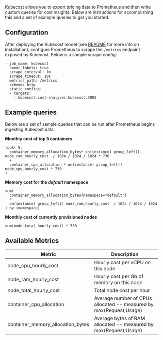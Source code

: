Kubecost allows you to export pricing data to Prometheus and then write custom queries for cost insights. Below are instructions for accomplishing this and a set of example queries to get you started.

## Configuration

After deploying the Kubecost model (see [README](README.md) for more info on installation), configure Prometheus to scrape the `/metrics` endpoint exposed by Kubecost. Below is a sample scrape config:

```
- job_name: kubecost
  honor_labels: true
  scrape_interval: 1m
  scrape_timeout: 10s
  metrics_path: /metrics
  scheme: http
  static_configs:
  - targets:
    - kubecost-cost-analyzer.kubecost:9003
``` 

## Example queries

Below are a set of sample queries that can be run after Prometheus begins ingesting Kubecost data:

__Monthly cost of top 5 containers__

```
topk( 5, 
  container_memory_allocation_bytes* on(instance) group_left() node_ram_hourly_cost  / 1024 / 1024 / 1024 * 730
  + 
  container_cpu_allocation * on(instance) group_left() node_cpu_hourly_cost * 730
)
```

__Memory cost for the *default* namespace__

```
sum(
  container_memory_allocation_bytes{namespace="default"} 
  * 
  on(instance) group_left() node_ram_hourly_cost  / 1024 / 1024 / 1024
) by (namespace)
```

__Monthly cost of currently provisioned nodes__

```
sum(node_total_hourly_cost) * 730
```


## Available Metrics

| Metric       | Description                                                                                            |
| ------------ | ------------------------------------------------------------------------------------------------------ |
| node_cpu_hourly_cost | Hourly cost per vCPU on this node  |
| node_ram_hourly_cost   | Hourly cost per Gb of memory on this node                       |
| node_total_hourly_cost   | Total node cost per hour                       |
| container_cpu_allocation   | Average number of CPUs allocated -- measured by max(Request,Usage)                      |
| container_memory_allocation_bytes   | Average bytes of RAM allocated -- measured by max(Request,Usage)                  |
